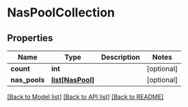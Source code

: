 # NasPoolCollection

## Properties
Name | Type | Description | Notes
------------ | ------------- | ------------- | -------------
**count** | **int** |  | [optional] 
**nas_pools** | [**list[NasPool]**](NasPool.md) |  | [optional] 

[[Back to Model list]](../README.md#documentation-for-models) [[Back to API list]](../README.md#documentation-for-api-endpoints) [[Back to README]](../README.md)


